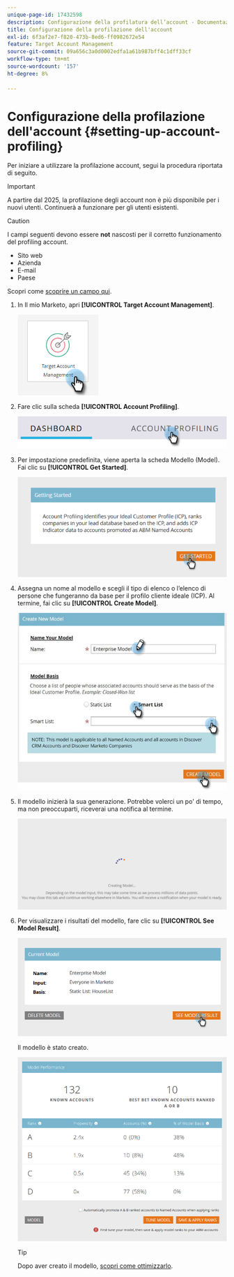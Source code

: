 ```yaml
---
unique-page-id: 17432598
description: Configurazione della profilatura dell’account - Documentazione di Marketo - Documentazione del prodotto
title: Configurazione della profilazione dell'account
exl-id: 6f3af2e7-f820-473b-8ed6-ff0982672e54
feature: Target Account Management
source-git-commit: 09a656c3a0d0002edfa1a61b987bff4c1dff33cf
workflow-type: tm+mt
source-wordcount: '157'
ht-degree: 8%

---
```


# Configurazione della profilazione dell&#39;account {#setting-up-account-profiling}

Per iniziare a utilizzare la profilazione account, segui la procedura riportata di seguito.

>[!IMPORTANT]
>
>A partire dal 2025, la profilazione degli account non è più disponibile per i nuovi utenti. Continuerà a funzionare per gli utenti esistenti.

>[!CAUTION]
>
>I campi seguenti devono essere **not** nascosti per il corretto funzionamento del profiling account.
>
>* Sito web
>* Azienda
>* E-mail
>* Paese
>
>Scopri come [scoprire un campo qui](/help/marketo/product-docs/administration/field-management/hide-and-unhide-a-field.md#unhide-a-field).

1. In Il mio Marketo, apri **[!UICONTROL Target Account Management]**.

   ![](assets/setting-up-account-profiling-1.png)

1. Fare clic sulla scheda **[!UICONTROL Account Profiling]**.

   ![](assets/two-1.png)

1. Per impostazione predefinita, viene aperta la scheda Modello (Model). Fai clic su **[!UICONTROL Get Started]**.

   ![](assets/three.png)

1. Assegna un nome al modello e scegli il tipo di elenco o l’elenco di persone che fungeranno da base per il profilo cliente ideale (ICP). Al termine, fai clic su **[!UICONTROL Create Model]**.

   ![](assets/setting-up-account-profiling-4.png)

1. Il modello inizierà la sua generazione. Potrebbe volerci un po&#39; di tempo, ma non preoccuparti, riceverai una notifica al termine.

   ![](assets/five.png)

1. Per visualizzare i risultati del modello, fare clic su **[!UICONTROL See Model Result]**.

   ![](assets/six.png)

   Il modello è stato creato.

   ![](assets/seven.png)

   >[!TIP]
   >
   >Dopo aver creato il modello, [scopri come ottimizzarlo](/help/marketo/product-docs/target-account-management/account-profiling/account-profiling-ranking-and-tuning.md).
